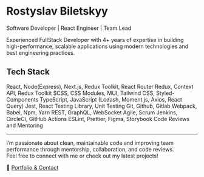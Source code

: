 # Rostyslav Biletskyy
Software Developer | React Engineer | Team Lead

Experienced FullStack Developer with 4+ years of expertise in building high-performance, scalable applications using modern technologies and best engineering practices.

## Tech Stack
React, Node(Express), Next.js, Redux Toolkit, React Router
Redux, Context API, Redux Toolkit
SCSS, CSS Modules, MUI, Tailwind CSS, Styled-Components
TypeScript, JavaScript (Lodash, Moment.js, Axios, React Query)
Jest, React Testing Library, Unit Testing
Git, Github, Gitlab
Webpack, Babel, Npm, Yarn
REST, GraphQL, WebSocket
Agile, Scrum
Jenkins, CircleCi, GitHub Actions
ESLint, Prettier, Figma, Storybook
Code Reviews and Mentoring


---

I’m passionate about clean, maintainable code and improving team performance through mentorship, collaboration, and code reviews.  
Feel free to connect with me or check out my latest projects!

🔗 [Portfolio & Contact](https://rost-biletskyy.mssg.me/)
